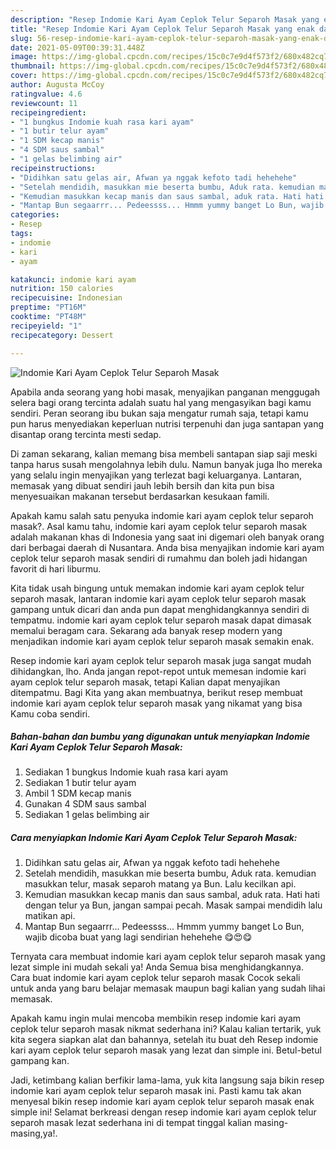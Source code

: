 ```yaml
---
description: "Resep Indomie Kari Ayam Ceplok Telur Separoh Masak yang enak dan Mudah Dibuat"
title: "Resep Indomie Kari Ayam Ceplok Telur Separoh Masak yang enak dan Mudah Dibuat"
slug: 56-resep-indomie-kari-ayam-ceplok-telur-separoh-masak-yang-enak-dan-mudah-dibuat
date: 2021-05-09T00:39:31.448Z
image: https://img-global.cpcdn.com/recipes/15c0c7e9d4f573f2/680x482cq70/indomie-kari-ayam-ceplok-telur-separoh-masak-foto-resep-utama.jpg
thumbnail: https://img-global.cpcdn.com/recipes/15c0c7e9d4f573f2/680x482cq70/indomie-kari-ayam-ceplok-telur-separoh-masak-foto-resep-utama.jpg
cover: https://img-global.cpcdn.com/recipes/15c0c7e9d4f573f2/680x482cq70/indomie-kari-ayam-ceplok-telur-separoh-masak-foto-resep-utama.jpg
author: Augusta McCoy
ratingvalue: 4.6
reviewcount: 11
recipeingredient:
- "1 bungkus Indomie kuah rasa kari ayam"
- "1 butir telur ayam"
- "1 SDM kecap manis"
- "4 SDM saus sambal"
- "1 gelas belimbing air"
recipeinstructions:
- "Didihkan satu gelas air, Afwan ya nggak kefoto tadi hehehehe"
- "Setelah mendidih, masukkan mie beserta bumbu, Aduk rata. kemudian masukkan telur, masak separoh matang ya Bun. Lalu kecilkan api."
- "Kemudian masukkan kecap manis dan saus sambal, aduk rata. Hati hati dengan telur ya Bun, jangan sampai pecah. Masak sampai mendidih lalu matikan api."
- "Mantap Bun segaarrr... Pedeessss... Hmmm yummy banget Lo Bun, wajib dicoba buat yang lagi sendirian hehehehe 😋😍😋"
categories:
- Resep
tags:
- indomie
- kari
- ayam

katakunci: indomie kari ayam 
nutrition: 150 calories
recipecuisine: Indonesian
preptime: "PT16M"
cooktime: "PT48M"
recipeyield: "1"
recipecategory: Dessert

---
```



![Indomie Kari Ayam Ceplok Telur Separoh Masak](https://img-global.cpcdn.com/recipes/15c0c7e9d4f573f2/680x482cq70/indomie-kari-ayam-ceplok-telur-separoh-masak-foto-resep-utama.jpg)

Apabila anda seorang yang hobi masak, menyajikan panganan menggugah selera bagi orang tercinta adalah suatu hal yang mengasyikan bagi kamu sendiri. Peran seorang ibu bukan saja mengatur rumah saja, tetapi kamu pun harus menyediakan keperluan nutrisi terpenuhi dan juga santapan yang disantap orang tercinta mesti sedap.

Di zaman  sekarang, kalian memang bisa membeli santapan siap saji meski tanpa harus susah mengolahnya lebih dulu. Namun banyak juga lho mereka yang selalu ingin menyajikan yang terlezat bagi keluarganya. Lantaran, memasak yang dibuat sendiri jauh lebih bersih dan kita pun bisa menyesuaikan makanan tersebut berdasarkan kesukaan famili. 



Apakah kamu salah satu penyuka indomie kari ayam ceplok telur separoh masak?. Asal kamu tahu, indomie kari ayam ceplok telur separoh masak adalah makanan khas di Indonesia yang saat ini digemari oleh banyak orang dari berbagai daerah di Nusantara. Anda bisa menyajikan indomie kari ayam ceplok telur separoh masak sendiri di rumahmu dan boleh jadi hidangan favorit di hari liburmu.

Kita tidak usah bingung untuk memakan indomie kari ayam ceplok telur separoh masak, lantaran indomie kari ayam ceplok telur separoh masak gampang untuk dicari dan anda pun dapat menghidangkannya sendiri di tempatmu. indomie kari ayam ceplok telur separoh masak dapat dimasak memalui beragam cara. Sekarang ada banyak resep modern yang menjadikan indomie kari ayam ceplok telur separoh masak semakin enak.

Resep indomie kari ayam ceplok telur separoh masak juga sangat mudah dihidangkan, lho. Anda jangan repot-repot untuk memesan indomie kari ayam ceplok telur separoh masak, tetapi Kalian dapat menyajikan ditempatmu. Bagi Kita yang akan membuatnya, berikut resep membuat indomie kari ayam ceplok telur separoh masak yang nikamat yang bisa Kamu coba sendiri.

<!--inarticleads1-->

##### Bahan-bahan dan bumbu yang digunakan untuk menyiapkan Indomie Kari Ayam Ceplok Telur Separoh Masak:

1. Sediakan 1 bungkus Indomie kuah rasa kari ayam
1. Sediakan 1 butir telur ayam
1. Ambil 1 SDM kecap manis
1. Gunakan 4 SDM saus sambal
1. Sediakan 1 gelas belimbing air




<!--inarticleads2-->

##### Cara menyiapkan Indomie Kari Ayam Ceplok Telur Separoh Masak:

1. Didihkan satu gelas air, Afwan ya nggak kefoto tadi hehehehe
1. Setelah mendidih, masukkan mie beserta bumbu, Aduk rata. kemudian masukkan telur, masak separoh matang ya Bun. Lalu kecilkan api.
1. Kemudian masukkan kecap manis dan saus sambal, aduk rata. Hati hati dengan telur ya Bun, jangan sampai pecah. Masak sampai mendidih lalu matikan api.
1. Mantap Bun segaarrr... Pedeessss... Hmmm yummy banget Lo Bun, wajib dicoba buat yang lagi sendirian hehehehe 😋😍😋




Ternyata cara membuat indomie kari ayam ceplok telur separoh masak yang lezat simple ini mudah sekali ya! Anda Semua bisa menghidangkannya. Cara buat indomie kari ayam ceplok telur separoh masak Cocok sekali untuk anda yang baru belajar memasak maupun bagi kalian yang sudah lihai memasak.

Apakah kamu ingin mulai mencoba membikin resep indomie kari ayam ceplok telur separoh masak nikmat sederhana ini? Kalau kalian tertarik, yuk kita segera siapkan alat dan bahannya, setelah itu buat deh Resep indomie kari ayam ceplok telur separoh masak yang lezat dan simple ini. Betul-betul gampang kan. 

Jadi, ketimbang kalian berfikir lama-lama, yuk kita langsung saja bikin resep indomie kari ayam ceplok telur separoh masak ini. Pasti kamu tak akan menyesal bikin resep indomie kari ayam ceplok telur separoh masak enak simple ini! Selamat berkreasi dengan resep indomie kari ayam ceplok telur separoh masak lezat sederhana ini di tempat tinggal kalian masing-masing,ya!.

